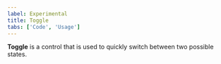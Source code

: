 ```yaml
---
label: Experimental
title: Toggle
tabs: ['Code', 'Usage']
---
```


<page-intro>**Toggle** is a control that is used to quickly switch between two possible states.</page-intro>

<component 
    name="Experimental Toggle"
    component="toggle" 
    variation="toggle"
    experimental="true"
    >
</component>
<component 
    name="Experimental Small Toggle"
    component="toggle" 
    variation="toggle--small"
    experimental="true"
    >
</component>
<component-docs component="toggle"></component-docs>

